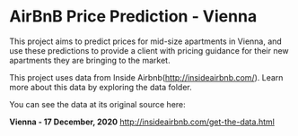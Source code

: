 # AirBnB Price Prediction - Vienna

This project aims to predict prices for mid-size apartments in Vienna, and use these predictions to provide a client with pricing guidance for their new apartments they are bringing to the market.

This project uses data from Inside Airbnb(http://insideairbnb.com/). Learn more about this data by exploring the data folder.

You can see the data at its original source here:

**Vienna - 17 December, 2020**
http://insideairbnb.com/get-the-data.html
